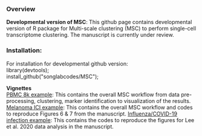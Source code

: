 ### Overview

**Developmental version of MSC**: This github page contains developmental version of R package for Multi-scale clustering (MSC) to perform single-cell transcriptome clustering. The manuscript is currently under review.

### Installation:

For installation for developmental github version:  
library(devtools);  
install_github("songlabcodes/MSC");

**Vignettes**  
[PBMC 8k example](http://htmlpreview.github.io/?https://github.com/songlabcodes/MSC/blob/main/vignettes/8k_PBMC_Example.html): This contains the overall MSC workflow from data pre-processing, clustering, marker identification to visualization of the results.  
[Melanoma ICI example](http://htmlpreview.github.io/?https://github.com/songlabcodes/MSC/blob/main/vignettes/Jerby_Arnon_et_al_2018_example.html): This contains the overall MSC workflow and codes to reproduce Figures 6 & 7 from the manuscript.
[Influenza/COVID-19 infection example](http://htmlpreview.github.io/?https://github.com/songlabcodes/MSC/blob/main/vignettes/Lee_et_al_2020_example.html): This contains the codes to reproduce the figures for Lee et al. 2020 data analysis in the manuscript.